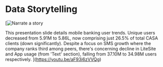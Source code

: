 # Data Storytelling

[![Narrate a story](https://i.ytimg.com/vi_webp/aF93i6zVVQg/sddefault.webp)

This presentation slide details mobile banking user trends. Unique users decreased from 5.91M to 5.86L, now comprising just 26.5% of total CASA clients (down significantly). Despite a focus on SMS growth where the company ranks third among peers, there's concerning decline in LiteSite and App usage (from 'Text' section), falling from 37.10M to 34.98M users respectively.
](https://youtu.be/aF93i6zVVQg)
